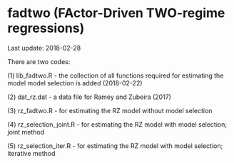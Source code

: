 # fadtwo (FActor-Driven TWO-regime regressions)

Last update: 2018-02-28

There are two codes:

  (1) lib_fadtwo.R - the collection of all functions required for estimating the model 
                     model selection is added (2018-02-22)
  
  (2) dat_rz.dat - a data file for Ramey and Zubeira (2017)
  
  (3) rz_fadtwo.R - for estimating the RZ model without model selection
  
  (4) rz_selection_joint.R - for estimating the RZ model with model selection; joint method
  
  (5) rz_selection_iter.R - for estimating the RZ model with model selection; iterative method
